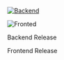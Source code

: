 [![Backend](https://github.com/Dan83/SmartPhr/actions/workflows/backend_auto.yml/badge.svg)](https://github.com/Dan83/SmartPhr/actions/workflows/backend_auto.yml)

![Fronted](https://github.com/Dan83/SmartPhr/actions/workflows/frontend.yml/badge.svg)


Backend Release 

Frontend Release 
